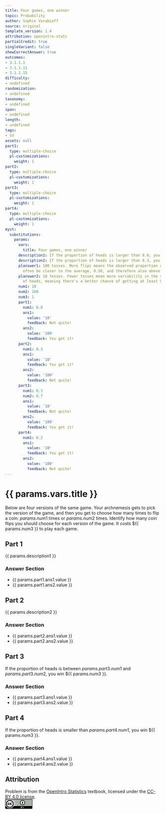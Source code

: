 ```yaml
---
title: Four games, one winner
topic: Probability
author: Sophie Varabioff
source: original
template_version: 1.4
attribution: openintro-stats
partialCredit: true
singleVariant: false
showCorrectAnswer: true
outcomes:
- 3.1.1.1
- 3.1.1.11
- 3.1.1.15
difficulty:
- undefined
randomization:
- undefined
taxonomy:
- undefined
span:
- undefined
length:
- undefined
tags:
- SV
assets: null
part1:
  type: multiple-choice
  pl-customizations:
    weight: 1
part2:
  type: multiple-choice
  pl-customizations:
    weight: 1
part3:
  type: multiple-choice
  pl-customizations:
    weight: 1
part4:
  type: multiple-choice
  pl-customizations:
    weight: 1
myst:
  substitutions:
    params:
      vars:
        title: Four games, one winner
      description1: If the proportion of heads is larger than 0.8, you win $1.
      description2: If the proportion of heads is larger than 0.3, you win $1.
      planswer1: 100 tosses. More flips means the observed proportion of heads would
        often be closer to the average, 0.50, and therefore also above 0.8.
      planswer2: 10 tosses. Fewer tosses mean more variability in the sample fraction
        of heads, meaning there's a better chance of getting at least 0.3 heads.
      num1: 10
      num2: 100
      num3: 1
      part1:
        num1: 0.8
        ans1:
          value: '10'
          feedback: Not quite!
        ans2:
          value: '100'
          feedback: You got it!
      part2:
        num1: 0.3
        ans1:
          value: '10'
          feedback: You got it!
        ans2:
          value: '100'
          feedback: Not quite!
      part3:
        num1: 0.3
        num2: 0.7
        ans1:
          value: '10'
          feedback: Not quite!
        ans2:
          value: '100'
          feedback: You got it!
      part4:
        num1: 0.2
        ans1:
          value: '10'
          feedback: You got it!
        ans2:
          value: '100'
          feedback: Not quite!
---
```

# {{ params.vars.title }}
Below are four versions of the same game. Your archnemesis gets to pick the version of the game, and then you get to choose how many times to flip a coin: ${{ params.num1 }}$ times or ${{ params.num2 }}$ times. Identify how many coin flips you should choose for each version of the game. It costs ${{ params.num3 }} to play each game.

## Part 1

{{ params.description1 }}

### Answer Section

- {{ params.part1.ans1.value }}
- {{ params.part1.ans2.value }}

## Part 2

{{ params.description2 }}

### Answer Section

- {{ params.part2.ans1.value }}
- {{ params.part2.ans2.value }}

## Part 3

If the proportion of heads is between ${{ params.part3.num1 }}$ and ${{ params.part3.num2 }}$, you win ${{ params.num3 }}.

### Answer Section

- {{ params.part3.ans1.value }}
- {{ params.part3.ans2.value }}

## Part 4

If the proportion of heads is smaller than ${{ params.part4.num1 }}$, you win ${{ params.num3 }}.

### Answer Section

- {{ params.part4.ans1.value }}
- {{ params.part4.ans2.value }}

## Attribution

Problem is from the [OpenIntro Statistics](https://openintro.org/book/os/) textbook, licensed under the [CC-BY 4.0 license](https://creativecommons.org/licenses/by/4.0/).<br>![Image representing the Creative Commons 4.0 BY license.](https://raw.githubusercontent.com/firasm/bits/master/by.png)